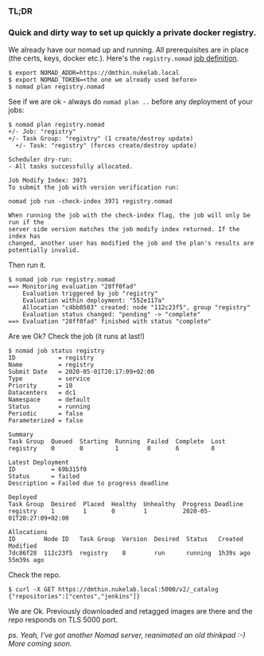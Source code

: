 ### TL;DR
### Quick and dirty way to set up quickly a private docker registry.

We already have our nomad up and running. All prerequisites are in place (the certs, keys, docker etc.).
Here's the `registry.nomad` [job definition](../nomad/jobs/registry.nomad).

```
$ export NOMAD_ADDR=https://dmthin.nukelab.local
$ export NOMAD_TOKEN=<the one we already used before>
$ nomad plan registry.nomad
```
See if we are ok - always do `nomad plan ..` before any deployment of your jobs:
```
$ nomad plan registry.nomad 
+/- Job: "registry"
+/- Task Group: "registry" (1 create/destroy update)
  +/- Task: "registry" (forces create/destroy update)

Scheduler dry-run:
- All tasks successfully allocated.

Job Modify Index: 3971
To submit the job with version verification run:

nomad job run -check-index 3971 registry.nomad

When running the job with the check-index flag, the job will only be run if the
server side version matches the job modify index returned. If the index has
changed, another user has modified the job and the plan's results are
potentially invalid.
```

Then run it.
```
$ nomad job run registry.nomad
==> Monitoring evaluation "28ff0fad"
    Evaluation triggered by job "registry"
    Evaluation within deployment: "552e117a"
    Allocation "c4bb0503" created: node "112c23f5", group "registry"
    Evaluation status changed: "pending" -> "complete"
==> Evaluation "28ff0fad" finished with status "complete"
```

Are we Ok?
Check the job (it runs at last!)
```
$ nomad job status registry
ID            = registry
Name          = registry
Submit Date   = 2020-05-01T20:17:09+02:00
Type          = service
Priority      = 10
Datacenters   = dc1
Namespace     = default
Status        = running
Periodic      = false
Parameterized = false

Summary
Task Group  Queued  Starting  Running  Failed  Complete  Lost
registry    0       0         1        0       6         0

Latest Deployment
ID          = 69b315f0
Status      = failed
Description = Failed due to progress deadline

Deployed
Task Group  Desired  Placed  Healthy  Unhealthy  Progress Deadline
registry    1        1       0        1          2020-05-01T20:27:09+02:00

Allocations
ID        Node ID   Task Group  Version  Desired  Status   Created    Modified
7dc86f28  112c23f5  registry    8        run      running  1h39s ago  55m39s ago
```

Check the repo.
```
$ curl -X GET https://dmthin.nukelab.local:5000/v2/_catalog
{"repositories":["centos","jenkins"]}
```

We are Ok. Previously downloaded and retagged images are there and the repo responds on TLS 5000 port.

*ps. Yeah, I've got another Nomad server, reanimated an old thinkpad :-) More coming soon.*

